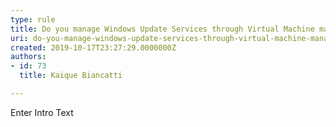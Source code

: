 ```yaml
---
type: rule
title: Do you manage Windows Update Services through Virtual Machine manager (VMM)?
uri: do-you-manage-windows-update-services-through-virtual-machine-manager-vmm
created: 2019-10-17T23:27:29.0000000Z
authors:
- id: 73
  title: Kaique Biancatti

---
```




<span class='intro'> Enter Intro Text </span>




